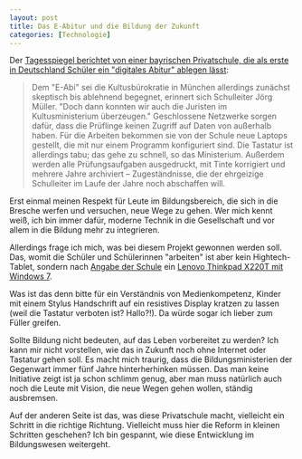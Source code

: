 ```yaml
---
layout: post
title: Das E-Abitur und die Bildung der Zukunft
categories: [Technologie]
---
```


Der [Tagesspiegel berichtet von einer bayrischen Privatschule, die als erste in Deutschland Schüler ein "digitales Abitur" ablegen lässt](http://www.tagesspiegel.de/berlin/schule/erstes-deutsches-e-abi-pruefung-ohne-papier/8204968.html):
<!--more-->

> Dem "E-Abi" sei die Kultusbürokratie in München allerdings zunächst skeptisch bis ablehnend begegnet, erinnert sich Schulleiter Jörg Müller. "Doch dann konnten wir auch die Juristen im Kultusministerium überzeugen." Geschlossene Netzwerke sorgen dafür, dass die Prüflinge keinen Zugriff auf Daten von außerhalb haben. Für die Arbeiten bekommen sie von der Schule neue Laptops gestellt, die mit nur einem Programm konfiguriert sind. Die Tastatur ist allerdings tabu; das gehe zu schnell, so das Ministerium. Außerdem werden alle Prüfungsaufgaben ausgedruckt, mit Tinte korrigiert und mehrere Jahre archiviert – Zugeständnisse, die der ehrgeizige Schulleiter im Laufe der Jahre noch abschaffen will.

Erst einmal meinen Respekt für Leute im Bildungsbereich, die sich in die Bresche werfen und versuchen, neue Wege zu gehen. Wer mich kennt weiß, ich bin immer dafür, moderne Technik in die Gesellschaft und vor allem in die Bildung mehr zu integrieren.

Allerdings frage ich mich, was bei diesem Projekt gewonnen werden soll. Das, womit die Schüler und Schülerinnen "arbeiten" ist aber kein Hightech-Tablet, sondern nach [Angabe der Schule](http://www.schloss-neubeuern.de/de/SchuleUndInternat/Digital_Ink/index.html) ein [Lenovo Thinkpad X220T mit Windows 7](http://www.notebookcheck.com/Test-Lenovo-ThinkPad-X220T-4298-2YG-Convertible-Notebook.59907.0.html). 

Was ist das denn bitte für ein Verständnis von Medienkompetenz, Kinder mit einem Stylus Handschrift auf ein resistives Display kratzen zu lassen (weil die Tastatur verboten ist? Hallo?!). Da würde sogar ich lieber zum Füller greifen.

Sollte Bildung nicht bedeuten, auf das Leben vorbereitet zu werden? Ich kann mir nicht vorstellen, wie das in Zukunft noch ohne Internet oder Tastatur gehen soll. Es macht mich traurig, dass die Bildungsministerien der Gegenwart immer fünf Jahre hinterherhinken müssen. Das man keine Initiative zeigt ist ja schon schlimm genug, aber man muss natürlich auch noch die Leute mit Vision, die neue Wegen gehen wollen, ständig ausbremsen.

Auf der anderen Seite ist das, was diese Privatschule macht, vielleicht ein Schritt in die richtige Richtung. Vielleicht muss hier die Reform in kleinen Schritten geschehen? Ich bin gespannt, wie diese Entwicklung im Bildungswesen weitergeht.